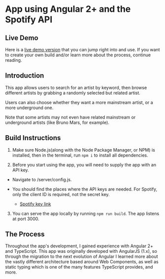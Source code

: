 # App using Angular 2+ and the Spotify API

## Live Demo

Here is a [live demo version](http://as-cycle-123.herokuapp.com/) that you can jump right into and use. If you want to create your own build and/or learn more about the process, continue reading.

## Introduction

This app allows users to search for an artist by keyword, then browse different artists by grabbing a randomly selected but related artist.

Users can also choose whether they want a more mainstream artist, or a more underground one. 

Note that some artists may not even have related mainstream or underground artists (like Bruno Mars, for example).

## Build Instructions

1. Make sure Node.js(along with the Node Package Manager, or NPM) is installed, then in the terminal, run `npm i` to install all dependencies.

2. Before you start using the app, you will need to supply the app with an API key.

  * Navigate to /server/config.js.

  * You should find the places where the API keys are needed. For Spotify, only the client ID is required, not the secret key.

  	* [Spotify key link](https://developer.spotify.com/web-api/)

3. You can serve the app locally by running `npm run build`. The app listens at port 3000.

## The Process

Throughout the app's development, I gained experience with Angular 2+ and TypeScript. This app was originally developed with AngularJS (1.x), so through the migration to the next evolution of Angular I learned more about the vastly different architecture based around Web Components, as well as static typing which is one of the many features TypeScript provides, and more.

